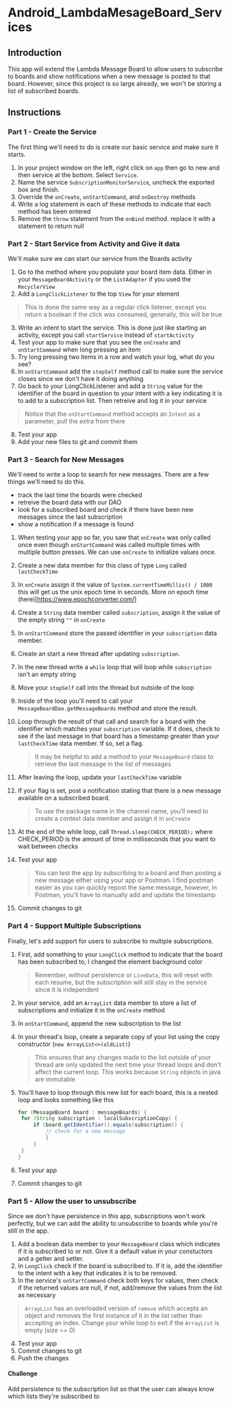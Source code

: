 # Android_LambdaMesageBoard_Services

## Introduction

This app will extend the Lambda Message Board to allow users to subscribe to boards and show notifications when a new message is posted to that board. However, since this project is so large already, we won't be storing a list of subscribed boards.

## Instructions
### Part 1 - Create the Service
The first thing we'll need to do is create our basic service and make sure it starts.
1. In your project window on the left, right click on `app` then go to new and then service at the bottom. Select `Service`.
2. Name the service `SubscriptionMonitorService`, uncheck the exported box and finish.
3. Override the `onCreate`, `onStartCommand`, and `onDestroy` methods
4. Write a log statement in each of these methods to indicate that each method has been entered
5. Remove the `throw` statement from the `onBind` method. replace it with a statement to return null

### Part 2 - Start Service from Activity and Give it data
We'll make sure we can start our service from the Boards activity
1. Go to the method where you populate your board item data. Either in your `MessageBoardActivity` or the `ListAdapter` if you used the `RecyclerView`
2. Add a `LongClickListener` to the top `View` for your element
  > This is done the same way as a regular click listener, except you return a boolean if the click was consumed, generally, this will be true  

3. Write an intent to start the service. This is done just like starting an activity, except you call `startService` instead of `startActivity`
4. Test your app to make sure that you see the `onCreate` and `onStartCommand` when long pressing an item
5. Try long pressing two items in a row and watch your log, what do you see?
6. In `onStartCommand` add the `stopSelf` method call to make sure the service closes since we don't have it doing anything
7. Go back to your LongClickListener and add a `String` value for the identifier of the board in question to your intent with a key indicating it is to add to a subscription list. Then retreive and log it in your service
> Notice that the `onStartCommand` method accepts an `Intent` as a parameter, pull the extra from there

8. Test your app
9. Add your new files to git and commit them 

### Part 3 - Search for New Messages
We'll need to write a loop to search for new messages. There are a few things we'll need to do this.
* track the last time the boards were checked
* retreive the board data with our DAO
* look for a subscribed board and check if there have been new messages since the last subscription
* show a notification if a message is found
1. When testing your app so far, you saw that `onCreate` was only called once even though `onStartCommand` was called multiple times with multiple button presses. We can use `onCreate` to initialize values once.

2. Create a new data member for this class of type `Long` called `lastCheckTime`

3. In `onCreate` assign it the value of `System.currentTimeMillis() / 1000` this will get us the unix epoch time in seconds. More on epoch time (here)[https://www.epochconverter.com/]

4. Create a `String` data member called `subscription`, assign it the value of the empty string `""` in `onCreate`

5. In `onStartCommand` store the passed identifier in your `subscription` data member.

6. Create an start a new thread after updating `subscription`.

7. In the new thread write a `while` loop that will loop while `subscription` isn't an empty string

8. Move your `stopSelf` call into the thread but outside of the loop

9. Inside of the loop you'll need to call your `MessageBoardDao.getMessageBoards` method and store the result.

10. Loop through the result of that call and search for a board with the identifier which matches your `subscription` variable. If it does, check to see if the last message in that board has a timestamp greater than your `lastCheckTime` data member. If so, set a flag.

    > It may be helpful to add a method to your `MessageBoard` class to retrieve the last message in the list of messages

11. After leaving the loop, update your `lastCheckTime` variable

12. If your flag is set, post a notification stating that there is a new message available on a subscribed board.

    > To use the package name in the channel name, you'll need to create a context data member and assign it in `onCreate`

13. At the end of the while loop, call `Thread.sleep(CHECK_PERIOD);` where CHECK_PERIOD is the amount of time in milliseconds that you want to wait between checks

14. Test your app

    > You can test the app by subscribing to a board and then posting a new message either using your app or Postman. I find postman easier as you can quickly repost the same message, however, in Postman, you'll have to manually add and update the timestamp

15. Commit changes to git

### Part 4 - Support Multiple Subscriptions

Finally, let's add support for users to subscribe to multiple subscriptions.

1. First, add something to your `LongClick` method to indicate that the board has been subscribed to, I changed the element background color

   > Remember, without persistence or `LiveData`, this will reset with each resume, but the subscription will still stay in the service since it is independent

2. In your service, add an `ArrayList` data member to store a list of subscriptions and initialize it in the `onCreate` method

3. In  `onStartCommand`, append the new subscription to the list

4. In your thread's loop, create a separate copy of your list using the copy constructor (`new ArrayList<>(oldList)`)

   > This ensures that any changes made to the list outside of your thread are only updated the next time your thread loops and don't affect the current loop. This works because `String` objects in java are immutable

5. You'll have to loop through this new list for each board, this is a nested loop and looks something like this

   ```Java
   for (MessageBoard board : messageBoards) {
   	for (String subscription : localSubscriptionCopy) {
   		if (board.getIdentifier().equals(subscription)) {
   			// check for a new message
   			}
   		}
   	}
   }
   ```
6. Test your app
7. Commit changes to git
   
### Part 5 - Allow the user to unsubscribe
Since we don't have persistence in this app, subscriptions won't work perfectly, but we can add the ability to unsubscribe to boards while you're still in the app.
1. Add a boolean data member to your `MessageBoard` class which indicates if it is subscribed to or not. Give it a default value in your constuctors and a getter and setter.
2. In `LongClick` check if the board is subscribed to. If it is, add the identifier to the intent with a key that indicates it is to be removed.
3. In the service's `onStartCommand` check both keys for values, then check if the returned values are null, if not, add/remove the values from the list as necessary
> `ArrayList` has an overloaded version of `remove` which accepts an object and removes the first instance of it in the list rather than accepting an index.
> Change your while loop to exit if the `ArrayList` is empty (size == 0)
4. Test your app
5. Commit changes to git
6. Push the changes

#### Challenge
Add persistence to the subscription list so that the user can always know which lists they're subscribed to